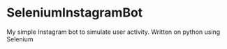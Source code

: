 # SeleniumInstagramBot
My simple Instagram bot to simulate user activity. Written on python using Selenium
